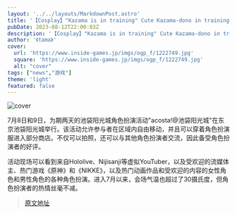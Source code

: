 ```yaml
---
layout: '../../layouts/MarkdownPost.astro'
title: '【Cosplay】"Kazama is in training" Cute Kazama-dono in training! "acosta!" Featured cosplayer, Nekosuzu Nemuri [8 photos]'
pubDate: 2023-08-12T22:00:03Z
description: '【Cosplay】"Kazama is in training" Cute Kazama-dono in training! "acosta!" Featured cosplayer, Nekosuzu Nemuri [8 photos]'
author: '《tama》'
cover:
  url: 'https://www.inside-games.jp/imgs/ogp_f/1222749.jpg'
  square: 'https://www.inside-games.jp/imgs/ogp_f/1222749.jpg'
  alt: "cover"
tags: ["news","游戏"]
theme: 'light'
featured: false
---
```


![cover](https://www.inside-games.jp/imgs/ogp_f/1222749.jpg)

7月8日和9日，为期两天的池袋阳光城角色扮演活动"acosta!@池袋阳光城"在东京池袋阳光城举行。该活动允许参与者在区域内自由移动，并且可以穿着角色扮演服进入部分商店。不仅可以拍照，还可以与其他角色扮演者交流，因此备受角色扮演者的好评。

活动现场可以看到来自Hololive、Nijisanji等虚拟YouTuber，以及受欢迎的流媒体主、热门游戏《原神》和《NIKKE》，以及热门动画作品和受欢迎的内容的女性角色和男性角色的各种角色扮演。进入7月以来，会场气温也超过了30摄氏度，但角色扮演者的热情丝毫不减。

>[原文地址](https://www.inside-games.jp/article/2023/08/13/147808.html)  